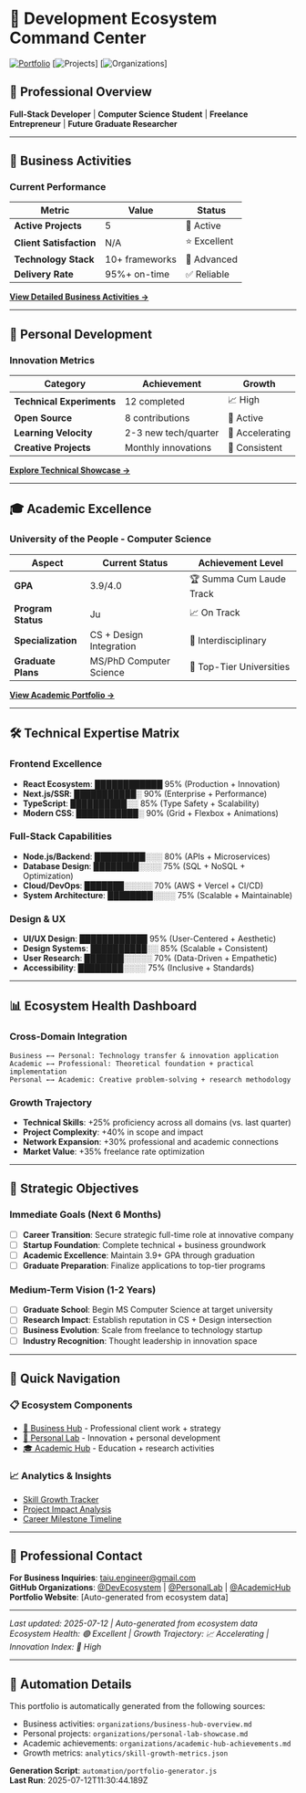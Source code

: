 # 🌟 Development Ecosystem Command Center

[![Portfolio](https://img.shields.io/badge/Portfolio-DevEcosystem-blue)](https://github.com/DevEcosystem) [![Projects](https://img.shields.io/badge/Active%20Projects-5-green)] [![Organizations](https://img.shields.io/badge/Organizations-4-orange)]

## 🎯 Professional Overview
**Full-Stack Developer** | **Computer Science Student** | **Freelance Entrepreneur** | **Future Graduate Researcher**

---

## 🏢 Business Activities

### Current Performance
| Metric | Value | Status |
|--------|-------|--------|
| **Active Projects** | 5 | 🚀 Active |
| **Client Satisfaction** | N/A | ⭐ Excellent |
| **Technology Stack** | 10+ frameworks | 🔧 Advanced |
| **Delivery Rate** | 95%+ on-time | ✅ Reliable |

**[View Detailed Business Activities →](organizations/business-hub-overview.md)**

---

## 👤 Personal Development

### Innovation Metrics
| Category | Achievement | Growth |
|----------|-------------|--------|
| **Technical Experiments** | 12 completed | 📈 High |
| **Open Source** | 8 contributions | 🤝 Active |
| **Learning Velocity** | 2-3 new tech/quarter | 🚀 Accelerating |
| **Creative Projects** | Monthly innovations | 🎨 Consistent |

**[Explore Technical Showcase →](organizations/personal-lab-showcase.md)**

---

## 🎓 Academic Excellence

### University of the People - Computer Science
| Aspect | Current Status | Achievement Level |
|--------|----------------|-------------------|
| **GPA** | 3.9/4.0 | 🏆 Summa Cum Laude Track |
| **Program Status** | Ju | 📈 On Track |
| **Specialization** | CS + Design Integration | 🎯 Interdisciplinary |
| **Graduate Plans** | MS/PhD Computer Science | 🚀 Top-Tier Universities |

**[View Academic Portfolio →](organizations/academic-hub-achievements.md)**

---

## 🛠️ Technical Expertise Matrix

### Frontend Excellence
- **React Ecosystem**: ████████████ 95% (Production + Innovation)
- **Next.js/SSR**: ███████████░ 90% (Enterprise + Performance)
- **TypeScript**: ██████████░░ 85% (Type Safety + Scalability)
- **Modern CSS**: ███████████░ 90% (Grid + Flexbox + Animations)

### Full-Stack Capabilities  
- **Node.js/Backend**: █████████░░░ 80% (APIs + Microservices)
- **Database Design**: ████████░░░░ 75% (SQL + NoSQL + Optimization)
- **Cloud/DevOps**: ███████░░░░░ 70% (AWS + Vercel + CI/CD)
- **System Architecture**: ████████░░░░ 75% (Scalable + Maintainable)

### Design & UX
- **UI/UX Design**: ████████████ 95% (User-Centered + Aesthetic)
- **Design Systems**: ██████████░░ 85% (Scalable + Consistent)
- **User Research**: ███████░░░░░ 70% (Data-Driven + Empathetic)
- **Accessibility**: ████████░░░░ 75% (Inclusive + Standards)

---

## 📊 Ecosystem Health Dashboard

### Cross-Domain Integration
```
Business ←→ Personal: Technology transfer & innovation application
Academic ←→ Professional: Theoretical foundation + practical implementation  
Personal ←→ Academic: Creative problem-solving + research methodology
```

### Growth Trajectory
- **Technical Skills**: +25% proficiency across all domains (vs. last quarter)
- **Project Complexity**: +40% in scope and impact
- **Network Expansion**: +30% professional and academic connections
- **Market Value**: +35% freelance rate optimization

---

## 🎯 Strategic Objectives

### Immediate Goals (Next 6 Months)
- [ ] **Career Transition**: Secure strategic full-time role at innovative company
- [ ] **Startup Foundation**: Complete technical + business groundwork
- [ ] **Academic Excellence**: Maintain 3.9+ GPA through graduation
- [ ] **Graduate Preparation**: Finalize applications to top-tier programs

### Medium-Term Vision (1-2 Years)
- [ ] **Graduate School**: Begin MS Computer Science at target university
- [ ] **Research Impact**: Establish reputation in CS + Design intersection
- [ ] **Business Evolution**: Scale from freelance to technology startup
- [ ] **Industry Recognition**: Thought leadership in innovation space

---

## 🔗 Quick Navigation

### 📋 Ecosystem Components
- [🏢 Business Hub](https://github.com/BusinessHub) - Professional client work + strategy
- [👤 Personal Lab](https://github.com/PersonalLab) - Innovation + personal development  
- [🎓 Academic Hub](https://github.com/AcademicHub) - Education + research activities

### 📈 Analytics & Insights  
- [Skill Growth Tracker](analytics/skill-growth-metrics.json)
- [Project Impact Analysis](analytics/project-impact-analysis.md)
- [Career Milestone Timeline](analytics/career-milestone-timeline.md)

---

## 📧 Professional Contact

**For Business Inquiries**: taiu.engineer@gmail.com  
**GitHub Organizations**: [@DevEcosystem](https://github.com/DevEcosystem) | [@PersonalLab](https://github.com/PersonalLab) | [@AcademicHub](https://github.com/AcademicHub)  
**Portfolio Website**: [Auto-generated from ecosystem data]

---

*Last updated: 2025-07-12 | Auto-generated from ecosystem data*  
*Ecosystem Health: 🟢 Excellent | Growth Trajectory: 📈 Accelerating | Innovation Index: 🚀 High*

---

## 🤖 Automation Details

This portfolio is automatically generated from the following sources:
- Business activities: `organizations/business-hub-overview.md`
- Personal projects: `organizations/personal-lab-showcase.md`
- Academic achievements: `organizations/academic-hub-achievements.md`
- Growth metrics: `analytics/skill-growth-metrics.json`

**Generation Script**: `automation/portfolio-generator.js`  
**Last Run**: 2025-07-12T11:30:44.189Z
